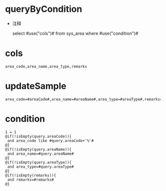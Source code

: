 queryByCondition
===
* 注释

	select #use("cols")# from sys_area  where  #use("condition")#

cols
===
	area_code,area_name,area_type,remarks
	
   
updateSample
===
	
	area_code=#areaCode#,area_name=#areaName#,area_type=#areaType#,remarks=#remarks#

condition
===

	1 = 1  
	@if(!isEmpty(query.areaCode)){
	 and area_code like #query.areaCode+'%'#
	@}
	@if(!isEmpty(query.areaName)){
	 and area_name=#query.areaName#
	@}
	@if(!isEmpty(query.areaType)){
	 and area_type=#query.areaType#
	@}
	@if(!isEmpty(remarks)){
	 and remarks=#remarks#
	@}
